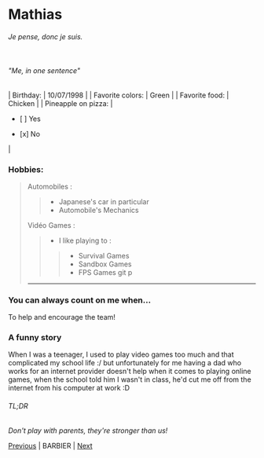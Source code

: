 # Mathias
###### *Je pense, donc je suis.*

<a href="https://zupimages.net/viewer.php?id=23/34/tuoi.jpeg"><img src="https://zupimages.net/up/23/34/tuoi.jpeg" alt="" /></a>

###### "Me, in one sentence"

| Birthday:           | 10/07/1998                                         |
| Favorite colors:    | Green                                              |
| Favorite food:      | Chicken                                            |
| Pineapple on pizza: | <ul><li>[ ] Yes</li></ul><ul><li>[x] No </li></ul> |

### Hobbies:
> Automobiles :
>> - Japanese's car in particular
>> - Automobile's Mechanics  
>
> Vidéo Games : 
>> - I like playing to :
>>> - Survival Games 
>>> - Sandbox Games
>>> - FPS Games
>git p
> ---
### You can always count on me when...
To help and encourage the team!

### A funny story
When I was a teenager, I used to play video games too much and that complicated my school life :/ but unfortunately for me having a dad who works for an internet provider doesn't help when it comes to playing online games, when the school told him I wasn't in class, he'd cut me off from the internet from his computer at work :D

###### TL;DR
*Don't play with parents, they're stronger than us!*

<a href="https://github.com/Taweria/markdown-challenge">Previous</a> 
| BARBIER |
<a href="https://github.com/lbeauloi/markdown-challenge">Next</a>

